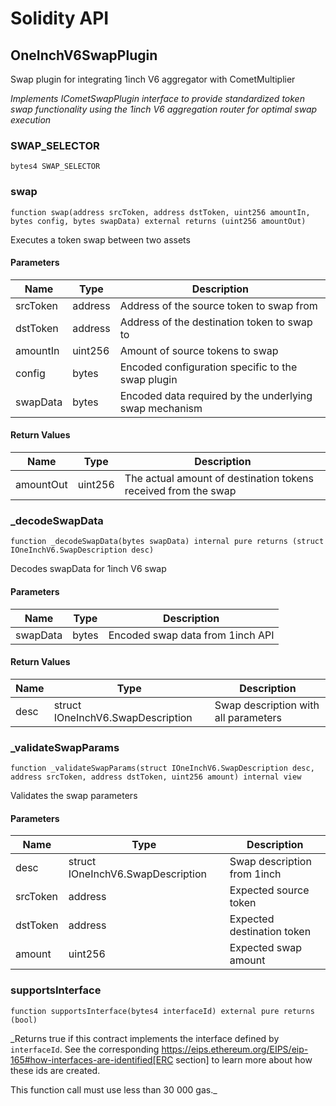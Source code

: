 # Solidity API

## OneInchV6SwapPlugin

Swap plugin for integrating 1inch V6 aggregator with CometMultiplier

_Implements ICometSwapPlugin interface to provide standardized token swap functionality
using the 1inch V6 aggregation router for optimal swap execution_

### SWAP_SELECTOR

```solidity
bytes4 SWAP_SELECTOR
```

### swap

```solidity
function swap(address srcToken, address dstToken, uint256 amountIn, bytes config, bytes swapData) external returns (uint256 amountOut)
```

Executes a token swap between two assets

#### Parameters

| Name     | Type    | Description                                            |
| -------- | ------- | ------------------------------------------------------ |
| srcToken | address | Address of the source token to swap from               |
| dstToken | address | Address of the destination token to swap to            |
| amountIn | uint256 | Amount of source tokens to swap                        |
| config   | bytes   | Encoded configuration specific to the swap plugin      |
| swapData | bytes   | Encoded data required by the underlying swap mechanism |

#### Return Values

| Name      | Type    | Description                                                    |
| --------- | ------- | -------------------------------------------------------------- |
| amountOut | uint256 | The actual amount of destination tokens received from the swap |

### \_decodeSwapData

```solidity
function _decodeSwapData(bytes swapData) internal pure returns (struct IOneInchV6.SwapDescription desc)
```

Decodes swapData for 1inch V6 swap

#### Parameters

| Name     | Type  | Description                      |
| -------- | ----- | -------------------------------- |
| swapData | bytes | Encoded swap data from 1inch API |

#### Return Values

| Name | Type                              | Description                          |
| ---- | --------------------------------- | ------------------------------------ |
| desc | struct IOneInchV6.SwapDescription | Swap description with all parameters |

### \_validateSwapParams

```solidity
function _validateSwapParams(struct IOneInchV6.SwapDescription desc, address srcToken, address dstToken, uint256 amount) internal view
```

Validates the swap parameters

#### Parameters

| Name     | Type                              | Description                 |
| -------- | --------------------------------- | --------------------------- |
| desc     | struct IOneInchV6.SwapDescription | Swap description from 1inch |
| srcToken | address                           | Expected source token       |
| dstToken | address                           | Expected destination token  |
| amount   | uint256                           | Expected swap amount        |

### supportsInterface

```solidity
function supportsInterface(bytes4 interfaceId) external pure returns (bool)
```

\_Returns true if this contract implements the interface defined by
`interfaceId`. See the corresponding
https://eips.ethereum.org/EIPS/eip-165#how-interfaces-are-identified[ERC section]
to learn more about how these ids are created.

This function call must use less than 30 000 gas.\_

